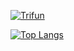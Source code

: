 [![Trifun](https://github-readme-stats.vercel.app/api?username=Trysha-rbrn&count_private=true&show_icons=true&&theme=radical)](https://github.com/Trysha-rbrn/github-readme-stats)

[![Top Langs](https://github-readme-stats.vercel.app/api/top-langs/?username=Trysha-rbrn&langs_count=5&layout=compact&hide=POV-Ray%20SDL)](https://github.com/Trysha-rbrn/github-readme-stats)
